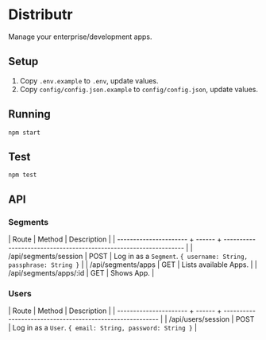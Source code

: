# Distributr

Manage your enterprise/development apps.

## Setup

1. Copy `.env.example` to `.env`, update values.
2. Copy `config/config.json.example` to `config/config.json`, update values.

## Running

`npm start`

## Test

`npm test`

## API

### Segments

| Route                  | Method | Description                                                       |
| ---------------------- + ------ + ----------------------------------------------------------------- |
| /api/segments/session  | POST   | Log in as a `Segment`. `{ username: String, passphrase: String }` |
| /api/segments/apps     | GET    | Lists available Apps.                                             |
| /api/segments/apps/:id | GET    | Shows App.                                                        |

### Users

| Route                  | Method | Description                                               |
| ---------------------- + ------ + --------------------------------------------------------- |
| /api/users/session     | POST   | Log in as a `User`. `{ email: String, password: String }` |
